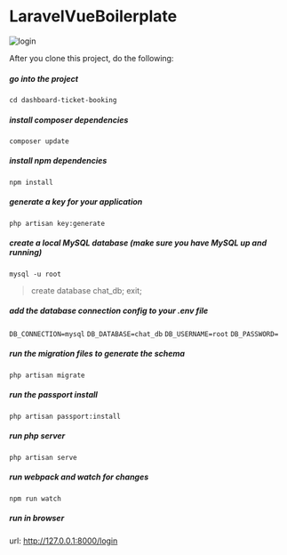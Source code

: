 # LaravelVueBoilerplate

![login](https://user-images.githubusercontent.com/16412194/119227496-c3ecdc80-bb2b-11eb-9ada-25012669c7f7.png)

After you clone this project, do the following:
##### go into the project
`cd dashboard-ticket-booking`

##### install composer dependencies
`composer update`

##### install npm dependencies
`npm install`

##### generate a key for your application
`php artisan key:generate`

##### create a local MySQL database (make sure you have MySQL up and running)
`mysql -u root`

> create database chat_db;
> exit;

##### add the database connection config to your .env file
`DB_CONNECTION=mysql`
`DB_DATABASE=chat_db`
`DB_USERNAME=root`
`DB_PASSWORD=`

##### run the migration files to generate the schema
`php artisan migrate`

##### run the passport install
`php artisan passport:install`

##### run php server
`php artisan serve`

##### run webpack and watch for changes
`npm run watch`

##### run in browser
url: http://127.0.0.1:8000/login
